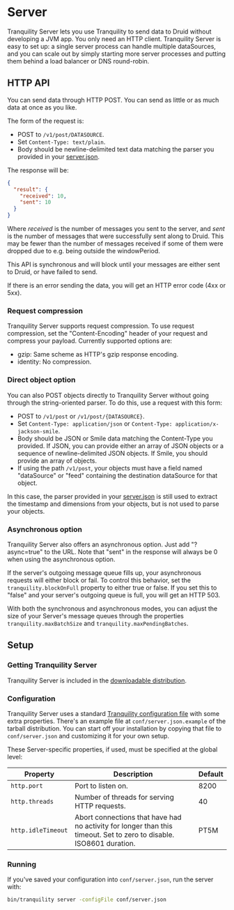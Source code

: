# Server

Tranquility Server lets you use Tranquility to send data to Druid without developing a JVM app. You only need an
HTTP client. Tranquility Server is easy to set up: a single server process can handle multiple dataSources, and you can
scale out by simply starting more server processes and putting them behind a load balancer or DNS round-robin.

## HTTP API

You can send data through HTTP POST. You can send as little or as much data at once as you like.

The form of the request is:

- POST to `/v1/post/DATASOURCE`.
- Set `Content-Type: text/plain`.
- Body should be newline-delimited text data matching the parser you provided in your [server.json](#configuration).

The response will be:

```json
{
  "result": {
    "received": 10,
    "sent": 10
  }
}
```

Where *received* is the number of messages you sent to the server, and *sent* is the number of messages that were
successfully sent along to Druid. This may be fewer than the number of messages received if some of them were dropped
due to e.g. being outside the windowPeriod.

This API is synchronous and will block until your messages are either sent to Druid, or have failed to send.

If there is an error sending the data, you will get an HTTP error code (4xx or 5xx).

### Request compression

Tranquility Server supports request compression. To use request compression, set the "Content-Encoding" header of your
request and compress your payload. Currently supported options are:

- gzip: Same scheme as HTTP's gzip response encoding.
- identity: No compression.

### Direct object option

You can also POST objects directly to Tranquility Server without going through the string-oriented parser. To do this,
use a request with this form:

- POST to `/v1/post` or `/v1/post/{DATASOURCE}`.
- Set `Content-Type: application/json` or `Content-Type: application/x-jackson-smile`.
- Body should be JSON or Smile data matching the Content-Type you provided. If JSON, you can provide either an array
of JSON objects or a sequence of newline-delimited JSON objects. If Smile, you should provide an array of objects.
- If using the path `/v1/post`, your objects must have a field named "dataSource" or "feed" containing the destination
dataSource for that object.

In this case, the parser provided in your [server.json](#configuration) is still used to extract the timestamp and
dimensions from your objects, but is not used to parse your objects.

### Asynchronous option

Tranquility Server also offers an asynchronous option. Just add "?async=true" to the URL. Note that "sent" in the
response will always be 0 when using the asynchronous option.

If the server's outgoing message queue fills up, your asynchronous requests will either block or fail. To control this
behavior, set the `tranquility.blockOnFull` property to either true or false. If you set this to "false" and your
server's outgoing queue is full, you will get an HTTP 503.

With both the synchronous and asynchronous modes, you can adjust the size of your Server's message queues through
the properties `tranquility.maxBatchSize` and `tranquility.maxPendingBatches`.

## Setup

### Getting Tranquility Server

Tranquility Server is included in the [downloadable distribution](../README.md#downloadable-distribution).

### Configuration

Tranquility Server uses a standard [Tranquility configuration file](configuration.md) with some extra properties.
There's an example file at `conf/server.json.example` of the tarball distribution. You can start off your installation
by copying that file to `conf/server.json` and customizing it for your own setup.

These Server-specific properties, if used, must be specified at the global level:

|Property|Description|Default|
|--------|-----------|-------|
|`http.port`|Port to listen on.|8200|
|`http.threads`|Number of threads for serving HTTP requests.|40|
|`http.idleTimeout`|Abort connections that have had no activity for longer than this timeout. Set to zero to disable. ISO8601 duration.|PT5M|

### Running

If you've saved your configuration into `conf/server.json`, run the server with:

```bash
bin/tranquility server -configFile conf/server.json
```
